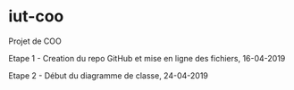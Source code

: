 # iut-coo
Projet de COO

Etape 1 - Creation du repo GitHub et mise en ligne des fichiers, 16-04-2019

Etape 2 - Début du diagramme de classe, 24-04-2019

